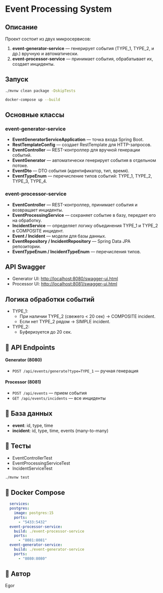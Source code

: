 # Event Processing System

## Описание

Проект состоит из двух микросервисов:

1. **event-generator-service** — генерирует события (TYPE_1, TYPE_2, и др.) вручную и автоматически.
2. **event-processor-service** — принимает события, обрабатывает их, создает инциденты.

## Запуск

```bash
./mvnw clean package -DskipTests

docker-compose up --build
```

## Основные классы

### event-generator-service

- **EventGeneratorServiceApplication** — точка входа Spring Boot.
- **RestTemplateConfig** — создает RestTemplate для HTTP-запросов.
- **EventController** — REST-контроллер для вручной генерации событий.
- **EventGenerator** — автоматически генерирует события в отдельном потоке.
- **EventDto** — DTO события (идентификатор, тип, время).
- **EventTypeEnum** — перечисление типов событий: TYPE_1, TYPE_2, TYPE_3, TYPE_4.

### event-processor-service

- **EventController** — REST-контроллер, принимает события и возвращает инциденты.
- **EventProcessingService** — сохраняет событие в базу, передает его на обработку.
- **IncidentService** — определяет логику объединения TYPE_1 и TYPE_2 в COMPOSITE инцидент.
- **Event / Incident** — модели для базы данных.
- **EventRepository / IncidentRepository** — Spring Data JPA репозитории.
- **EventTypeEnum / IncidentTypeEnum** — перечисления типов.

## API Swagger

- Generator UI: [http://localhost:8080/swagger-ui.html](http://localhost:8080/swagger-ui.html)
- Processor UI: [http://localhost:8081/swagger-ui.html](http://localhost:8081/swagger-ui.html)

## Логика обработки событий

- TYPE_1:
  - При наличии TYPE_2 (свежего < 20 сек) → COMPOSITE incident.
  - Если нет TYPE_2 рядом → SIMPLE incident.
- TYPE_2:
  - Буферизуется до 20 сек.

## 🚀 API Endpoints

#### Generator (8080)

- `POST /api/events/generate?type=TYPE_1` — ручная генерация

#### Processor (8081)

- `POST /api/events` — прием события
- `GET /api/events/incidents` — все инциденты

## 🧰 База данных

- **event**: id, type, time
- **incident**: id, type, time, events (many-to-many)

## 🚫 Тесты

- EventControllerTest
- EventProcessingServiceTest
- IncidentServiceTest

```bash
./mvnw test
```

## 📀 Docker Compose

```yaml
  services:
  postgres:
    image: postgres:15
    ports:
      - "5433:5432"
  event-processor-service:
    build: ./event-processor-service
    ports:
      - "8081:8081"
  event-generator-service:
    build: ./event-generator-service
    ports:
      - "8080:8080"
```

## 👤 Автор

Egor